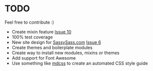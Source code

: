 # TODO

Feel free to contribute :)

* Create mixin feature [Issue 10](https://github.com/ryanburgess/sassysass/issues/10)
* 100% test coverage
* New site design for [SassySass.com](http://sassysass.com) [Issue 6](https://github.com/ryanburgess/sassysass/issues/6)
* Create themes and boilerplate modules
* Create way to install new modules, mixins or themes
* Add support for Font Awesome
* Use something like [mdcss](https://github.com/jonathantneal/mdcss-theme-github) to create an automated CSS style guide